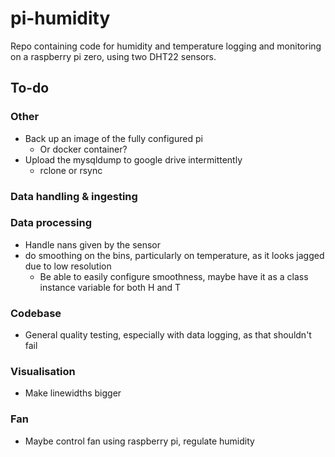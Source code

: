 # pi-humidity
Repo containing code for humidity and temperature logging and monitoring on a raspberry pi zero, using two DHT22 sensors.

## To-do

### Other
- Back up an image of the fully configured pi
  - Or docker container?
- Upload the mysqldump to google drive intermittently
  - rclone or rsync

### Data handling & ingesting

### Data processing
- Handle nans given by the sensor
- do smoothing on the bins, particularly on temperature, as it looks jagged due to low resolution
  - Be able to easily configure smoothness, maybe have it as a class instance variable for both H and T

### Codebase
- General quality testing, especially with data logging, as that shouldn't fail

### Visualisation
- Make linewidths bigger

### Fan
- Maybe control fan using raspberry pi, regulate humidity



